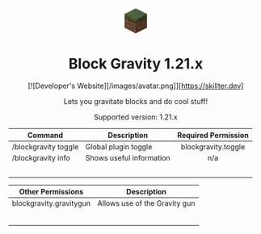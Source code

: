 <div align="center">

<img src="images/Grass_Block.png" alt="Minecraft Icon" width="10%" height="10%">

# Block Gravity 1.21.x

[![Developer's Website][/images/avatar.png]][https://skillter.dev]


Lets you gravitate blocks and do cool stuff!

Supported version: 1.21.x


| Command                                       |                 Description                   |          Required Permission         | 
| --------------------------------------------- | --------------------------------------------- | :----------------------------------: | 
| /blockgravity toggle                          |             Global plugin toggle              |          blockgravity.toggle         |  
| /blockgravity info                            |           Shows useful information            |                  n/a                 | 
|                                               |                                               |                                      |  
|                                               |                                               |                                      |  
|                                               |                                               |                                      | 
|                                               |                                               |                                      | 
|                                               |                                               |                                      | 

| Other Permissions                             |                  Description                  |
| --------------------------------------------- | --------------------------------------------- |
| blockgravity.gravitygun                       |         Allows use of the Gravity gun         |         
|                                               |                                               |
|                                               |                                               | 
|                                               |                                               |
|                                               |                                               |
|                                               |                                               |
|                                               |                                               |
